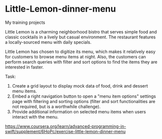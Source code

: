 # Little-Lemon-dinner-menu
My training projects



Little Lemon is a charming neighborhood bistro that serves simple food and classic cocktails in a lively but casual environment. The restaurant features a locally-sourced menu with daily specials.

Little Lemon has chosen to digitize its menu, which makes it relatively easy for customers to browse menu items at night. Also, the customers can perform search queries with filter and sort options to find the items they are interested in faster.

Task:

1) Create a grid layout to display mock data of food, drink and dessert menu items.
2) Embed a right navigation button to open a "menu item options" settings page with filtering and sorting options (filter and sort functionalities are not required, but is a worthwhile challenge).
3) Provide additional information on selected menu items when users interact with the menu.

https://www.coursera.org/learn/advanced-programming-in-swift/supplement/6HoPc/exercise-little-lemon-dinner-menu
